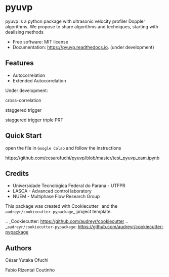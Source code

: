 # pyuvp

pyuvp is a python package with ultrasonic velocity profiler Doppler algorithms. 
We propose to share algorithms and techniques, starting with dealising methods


* Free software: MIT license
* Documentation: https://pyuvp.readthedocs.io. (under development)


## Features

* Autocorrelation
* Extended Autocorrelation

Under development:

cross-correlation

staggered trigger

staggered trigger triple PRT

## Quick Start

open the file in `Google Colab` and follow the instructions

https://github.com/cesarofuchi/pyuvp/blob/master/test_pyuvp_eam.ipynb

## Credits
* Universidade Tecnológica Federal do Parana - UTFPR
* LASCA - Advanced control laboratory
* NUEM - Multiphase Flow Research Group

This package was created with Cookiecutter_ and the `audreyr/cookiecutter-pypackage`_ project template.

.. _Cookiecutter: https://github.com/audreyr/cookiecutter
.. _`audreyr/cookiecutter-pypackage`: https://github.com/audreyr/cookiecutter-pypackage

## Authors

César Yutaka Ofuchi

Fabio Rizental Coutinho

